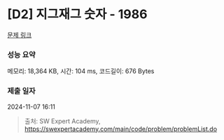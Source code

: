 # [D2] 지그재그 숫자 - 1986 

[문제 링크](https://swexpertacademy.com/main/code/problem/problemDetail.do?contestProbId=AV5PxmBqAe8DFAUq) 

### 성능 요약

메모리: 18,364 KB, 시간: 104 ms, 코드길이: 676 Bytes

### 제출 일자

2024-11-07 16:11



> 출처: SW Expert Academy, https://swexpertacademy.com/main/code/problem/problemList.do